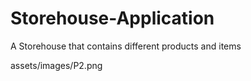 # Storehouse-Application
A Storehouse that contains different products and items



assets/images/P2.png

